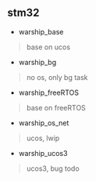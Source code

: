 ## stm32
-  warship_base
> base on ucos
  
- warship_bg
> no os, only bg task
  
-  warship_freeRTOS
> base on freeRTOS
  
-  warship_os_net
> ucos, lwip
  
-  warship_ucos3
> ucos3, bug todo  
